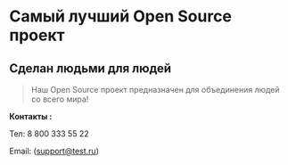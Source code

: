# Самый лучший Open Source проект

## Сделан людьми для людей

> Наш Open Source проект предназначен для объединения людей со всего мира!

**Контакты :**

Тел: 8 800 333 55 22

Email: (support@test.ru)